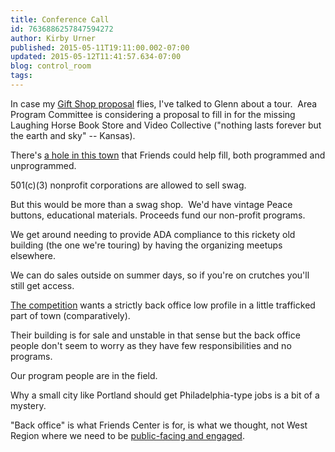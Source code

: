 ```yaml
---
title: Conference Call
id: 7636886257847594272
author: Kirby Urner
published: 2015-05-11T19:11:00.002-07:00
updated: 2015-05-12T11:41:57.634-07:00
blog: control_room
tags: 
---
```


[](https://www.flickr.com/photos/kirbyurner/17564580545)

In case my [Gift Shop proposal](https://www.omsi.edu/science-store) flies, I've talked to Glenn about a tour.  Area Program Committee is considering a proposal to fill in for the missing Laughing Horse Book Store and Video Collective ("nothing lasts forever but the earth and sky" -- Kansas). 

There's [a hole in this town](http://controlroom.blogspot.com/2010/03/back-at-laughing-horse.html) that Friends could help fill, both programmed and unprogrammed.

501(c)(3) nonprofit corporations are allowed to sell swag. 

But this would be more than a swag shop.  We'd have vintage Peace buttons, educational materials. Proceeds fund our non-profit programs. 

We get around needing to provide ADA compliance to this rickety old building (the one we're touring) by having the organizing meetups elsewhere. 

We can do sales outside on summer days, so if you're on crutches you'll still get access.

[The competition](http://worldgame.blogspot.com/2015/05/axing-staff-in-west-region.html) wants a strictly back office low profile in a little trafficked part of town (comparatively). 

Their building is for sale and unstable in that sense but the back office people don't seem to worry as they have few responsibilities and no programs. 

Our program people are in the field. 

Why a small city like Portland should get Philadelphia-type jobs is a bit of a mystery. 

"Back office" is what Friends Center is for, is what we thought, not West Region where we need to be [public-facing and engaged](http://controlroom.blogspot.com/2013/04/portland-afsc-support-committee.html).

[](https://www.flickr.com/photos/kirbyurner/16941775754)